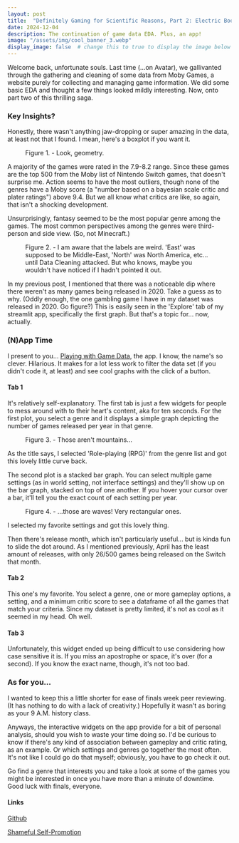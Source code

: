 ```yaml
---
layout: post
title:  "Definitely Gaming for Scientific Reasons, Part 2: Electric Boogaloo"
date: 2024-12-04
description: The continuation of game data EDA. Plus, an app! 
image: "/assets/img/cool_banner_3.webp"
display_image: false  # change this to true to display the image below the banner 
---
```


<p class="intro"><span class="dropcap">W</span>elcome back, unfortunate souls. Last time (...on Avatar), we gallivanted through the gathering and cleaning of some data from Moby Games, a website purely for collecting and managing game information. We did some basic EDA and thought a few things looked mildly interesting. Now, onto part two of this thrilling saga. </p>

### Key Insights?
Honestly, there wasn't anything jaw-dropping or super amazing in the data, at least not that I found. I mean, here's a boxplot if you want it.

<figure>
	<img src="{{site.url}}/{{site.baseurl}}/assets/img/ScorebyGenrebox.png" alt=""> 
	<figcaption>Figure 1. - Look, geometry.</figcaption>
</figure>

A majority of the games were rated in the 7.9-8.2 range. Since these games are the top 500 from the Moby list of Nintendo Switch games, that doesn't surprise me. Action seems to have the most outliers, though none of the genres have a Moby score (a "number based on a bayesian scale critic and plater ratings") above 9.4. But we all know what critics are like, so again, that isn't a shocking development. 

Unsurprisingly, fantasy seemed to be the most popular genre among the games. The most common perspectives among the genres were third-person and side view. (So, not Minecraft.)

<figure>
	<img src="{{site.url}}/{{site.baseurl}}/assets/img/settingvspersp.png" alt=""> 
	<figcaption>Figure 2. - I am aware that the labels are weird. 'East' was supposed to be Middle-East, 'North' was North America, etc... until Data Cleaning attacked. But who knows, maybe you wouldn't have noticed if I hadn't pointed it out. </figcaption>
</figure>

In my previous post, I mentioned that there was a noticeable dip where there weren't as many games being released in 2020. Take a guess as to why. (Oddly enough, the one gambling game I have in my dataset was released in 2020. Go figure?) This is easily seen in the 'Explore' tab of my streamlit app, specifically the first graph. But that's a topic for... now, actually.

### (N)App Time

I present to you... [Playing with Game Data](https://geepersitsgamedata.streamlit.app), the app. I know, the name's so clever. Hilarious. It makes for a lot less work to filter the data set (if you didn't code it, at least) and see cool graphs with the click of a button.

#### Tab 1
It's relatively self-explanatory. The first tab is just a few widgets for people to mess around with to their heart's content, aka for ten seconds. For the first plot, you select a genre and it displays a simple graph depicting the number of games released per year in that genre.

<figure>
	<img src="{{site.url}}/{{site.baseurl}}/assets/img/newplot.png" alt=""> 
	<figcaption>Figure 3. - Those aren't mountains...</figcaption>
</figure>

As the title says, I selected 'Role-playing (RPG)' from the genre list and got this lovely little curve back.

The second plot is a stacked bar graph. You can select multiple game settings (as in world setting, not interface settings) and they'll show up on the bar graph, stacked on top of one another. If you hover your cursor over a bar, it'll tell you the exact count of each setting per year.

<figure>
	<img src="{{site.url}}/{{site.baseurl}}/assets/img/stackedplot.png" alt=""> 
	<figcaption>Figure 4. - ...those are waves! Very rectangular ones.</figcaption>
</figure>

I selected my favorite settings and got this lovely thing.

Then there's release month, which isn't particularly useful... but is kinda fun to slide the dot around. As I mentioned previously, April has the least amount of releases, with only 26/500 games being released on the Switch that month. 

#### Tab 2
This one's my favorite. You select a genre, one or more gameplay options, a setting, and a minimum critic score to see a dataframe of all the games that match your criteria. Since my dataset is pretty limited, it's not as cool as it seemed in my head. Oh well. 

#### Tab 3
Unfortunately, this widget ended up being difficult to use considering how case sensitive it is. If you miss an apostrophe or space, it's over (for a second). If you know the exact name, though, it's not too bad.


### As for you...

I wanted to keep this a little shorter for ease of finals week peer reviewing. (It has nothing to do with a lack of creativity.) Hopefully it wasn't as boring as your 9 A.M. history class.

Anyways, the interactive widgets on the app provide for a bit of personal analysis, should you wish to waste your time doing so. I'd be curious to know if there's any kind of association between gameplay and critic rating, as an example. Or which settings and genres go together the most often. It's not like I could go do that myself; obviously, you have to go check it out. 

Go find a genre that interests you and take a look at some of the games you might be interested in once you have more than a minute of downtime. Good luck with finals, everyone.



#### Links
[Github](https://github.com/tiredlizard/blog_data_collection)

[Shameful Self-Promotion](https://geepersitsgamedata.streamlit.app)

